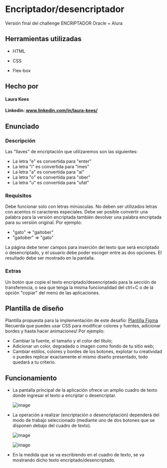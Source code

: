 <h1>Encriptador/desencriptador</h1>
Versión final del challenge ENCRIPTADOR 
Oracle + Alura

## Herramientas utilizadas

* HTML

* CSS

* Flex-box

## Hecho por
#### Laura Kees
#### Linkedin: www.linkedin.com/in/laura-kees/

## Enunciado
### Descripción
Las "llaves" de encriptación que utilizaremos son las siguientes:

- La letra "e" es convertida para "enter"
- La letra "i" es convertida para "imes"
- La letra "a" es convertida para "ai"
- La letra "o" es convertida para "ober"
- La letra "u" es convertida para "ufat"

### Requisitos
Debe funcionar solo con letras minúsculas.
No deben ser utilizados letras con acentos ni caracteres especiales.
Debe ser posible convertir una palabra para la versión encriptada también devolver una palabra encriptada para su versión original.
Por ejemplo:
- "gato" => "gaitober"
- "gaitober" => "gato"

La página debe tener campos para inserción del texto que será encriptado o desencriptado, y el usuario debe poder escoger entre as dos opciones.
El resultado debe ser mostrado en la pantalla.

### Extras
Un botón que copie el texto encriptado/desencriptado para la sección de transferencia, o sea que tenga la misma funcionalidad del ctrl+C o de la opción "copiar" del menú de las aplicaciones.

## Plantilla de diseño 
Plantilla propuesta para la implementación de este desafío: <a href="https://www.figma.com/design/7YFEO573io4b0JF4R0qTnG/Alura-Challenge---Desaf%C3%ADo-1---L%C3%B3gica-(Copy)?node-id=0-1&t=ljJlxNrkfZ9XoTCX-1" target="_blank">Plantilla Figma</a>
Recuerda que puedes usar CSS para modificar colores y fuentes, adicionar bordes y hasta hacer animaciones! Por ejemplo:
- Cambiar la fuente, el tamaño y el color del título;
- Adicionar un color, degradado o imagen como fondo de tu sitio web;
- Cambiar estilos, colores y bordes de los botones, explotar tu creatividad o puedes replicar exactamente el mismo diseño presentado, todo quedará a tu criterio.
    
## Funcionamiento
- La pantalla principal de la aplicación ofrece un amplio cuadro de texto donde ingresar el texto a encriptar o desencriptar.
  
  ![image](https://github.com/user-attachments/assets/66d060b2-01e9-4abd-bfd1-677785d80213)
  
- La operación a realizar (encriptación o desencriptación) dependerá del modo de trabajo seleccionado (mediante uno de dos botones que se disponen debajo del cuadro de texto).
    
  ![image](https://github.com/user-attachments/assets/9a1c7868-6974-4a7d-9252-d835532d9862)

  ![image](https://github.com/user-attachments/assets/bf8a2891-e1bc-4ea7-826b-12ae8d6a25ef)

- En la medida que se va escribiendo en el cuadro de texto, se va mostrando dicho texto encriptado/desencriptado.
